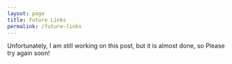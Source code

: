 ```yaml
---
layout: page
title: Future Links
permalink: /future-links
---
```



Unfortunately, I am still working on this post, but it is almost done, so Please try again soon!

